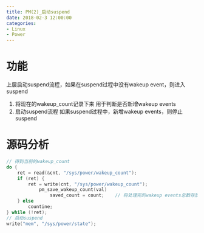 ```yaml
---
title: PM(2)_启动suspend
date: 2018-02-3 12:00:00
categories:
- Linux
- Power
---
```


# 功能
上层启动suspend流程，如果在suspend过程中没有wakeup event，则进入suspend
1. 将现在的wakeup_count记录下来
	用于判断是否新增wakeup events
2. 启动suspend流程
	如果suspend过程中，新增wakeup events，则停止suspend

<!-- more -->
# 源码分析
```c
// 得到当前的wakeup_count
do {
	ret = read(&cnt, "/sys/power/wakeup_count");
	if (ret) {
		ret = write(cnt, "/sys/power/wakeup_count");
			pm_save_wakeup_count(val)
				saved_count = count;	// 将处理完的wakeup events总数存放在saved_count里
	} else
		countine;
} while (!ret);
// 启动suspend
write("mem", "/sys/power/state");
```
